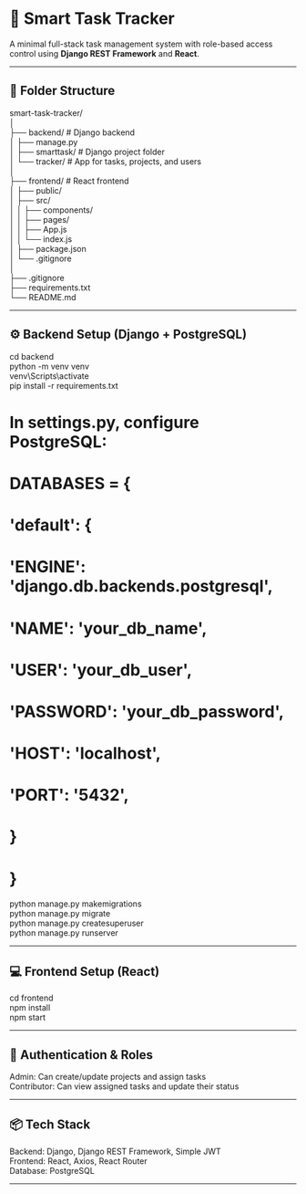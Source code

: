 # 🧠 Smart Task Tracker

A minimal full-stack task management system with role-based access control using **Django REST Framework** and **React**.

---

## 📁 Folder Structure

smart-task-tracker/  
│  
├── backend/               # Django backend  
│   ├── manage.py  
│   ├── smarttask/         # Django project folder  
│   └── tracker/           # App for tasks, projects, and users  
│  
├── frontend/              # React frontend  
│   ├── public/  
│   ├── src/  
│   │   ├── components/  
│   │   ├── pages/  
│   │   ├── App.js  
│   │   └── index.js  
│   ├── package.json  
│   └── .gitignore  
│  
├── .gitignore  
├── requirements.txt  
└── README.md

---

## ⚙️ Backend Setup (Django + PostgreSQL)

cd backend  
python -m venv venv  
venv\Scripts\activate  
pip install -r requirements.txt  

# In settings.py, configure PostgreSQL:  
# DATABASES = {  
#     'default': {  
#         'ENGINE': 'django.db.backends.postgresql',  
#         'NAME': 'your_db_name',  
#         'USER': 'your_db_user',  
#         'PASSWORD': 'your_db_password',  
#         'HOST': 'localhost',  
#         'PORT': '5432',  
#     }  
# }  

python manage.py makemigrations  
python manage.py migrate  
python manage.py createsuperuser  
python manage.py runserver  

---

## 💻 Frontend Setup (React)

cd frontend  
npm install  
npm start  

---

## 🔑 Authentication & Roles

Admin: Can create/update projects and assign tasks  
Contributor: Can view assigned tasks and update their status  

---

## 📦 Tech Stack

Backend: Django, Django REST Framework, Simple JWT  
Frontend: React, Axios, React Router  
Database: PostgreSQL  

---

